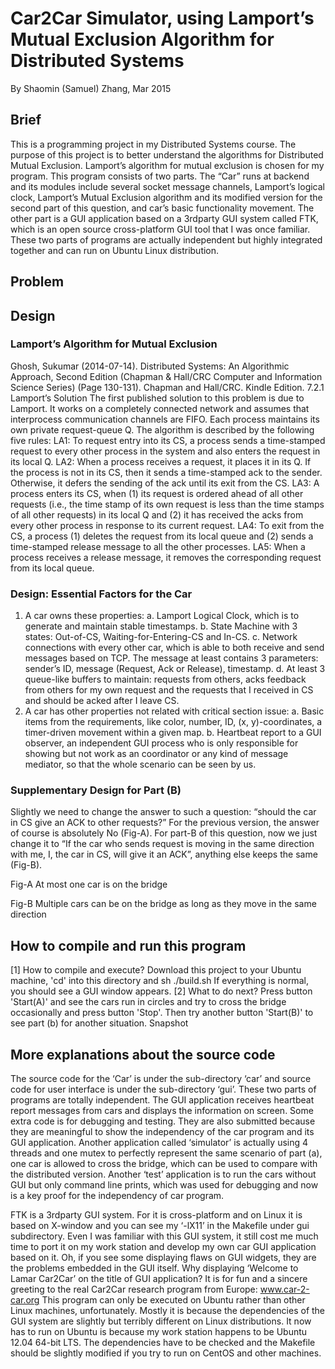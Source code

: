 # Car2Car Simulator, using Lamport’s Mutual Exclusion Algorithm for Distributed Systems
By Shaomin (Samuel) Zhang, Mar 2015

## Brief
This is a programming project in my Distributed Systems course. The purpose of this project is to better understand the algorithms for Distributed Mutual Exclusion. Lamport’s algorithm for mutual exclusion is chosen for my program. This program consists of two parts. The “Car” runs at backend and its modules include several socket message channels, Lamport’s logical clock, Lamport’s Mutual Exclusion algorithm and its modified version for the second part of this question, and car’s basic functionality movement. The other part is a GUI application based on a 3rdparty GUI system called FTK, which is an open source cross-platform GUI tool that I was once familiar. These two parts of programs are actually independent but highly integrated together and can run on Ubuntu Linux distribution. 

## Problem
 
## Design
### Lamport’s Algorithm for Mutual Exclusion

Ghosh, Sukumar (2014-07-14). Distributed Systems: An Algorithmic Approach, Second Edition (Chapman & Hall/CRC Computer and Information Science Series) (Page 130-131). Chapman and Hall/CRC. Kindle Edition.
7.2.1 Lamport’s Solution
	The first published solution to this problem is due to Lamport. It works on a completely connected network and assumes that interprocess communication channels are FIFO.
	Each process maintains its own private request-queue Q. The algorithm is described by the following five rules:
LA1: To request entry into its CS, a process sends a time-stamped request to every other process in the system and also enters the request in its local Q.
LA2: When a process receives a request, it places it in its Q. If the process is not in its CS, then it sends a time-stamped ack to the sender. Otherwise, it defers the sending of the ack until its exit from the CS.
LA3: A process enters its CS, when (1) its request is ordered ahead of all other requests (i.e., the time stamp of its own request is less than the time stamps of all other requests) 
in its local Q and (2) it has received the acks from every other process in response to its current request.
LA4: To exit from the CS, a process (1) deletes the request from its local queue and (2) sends a time-stamped release message to all the other processes.
LA5: When a process receives a release message, it removes the corresponding request from its local queue.


### Design: Essential Factors for the Car

1. A car owns these properties: 
a. Lamport Logical Clock, which is to generate and maintain stable timestamps.
b. State Machine with 3 states:  Out-of-CS, Waiting-for-Entering-CS and In-CS.
c. Network connections with every other car, which is able to both receive and send messages based on TCP. The message at least contains 3 parameters: sender’s ID, message (Request, Ack or Release), timestamp.
d. At least 3 queue-like buffers to maintain: requests from others, acks feedback from others for my own request and the requests that I received in CS and should be acked after I leave CS.
2. A car has other properties not related with critical section issue:
a. Basic items from the requirements, like color, number, ID, (x, y)-coordinates, a timer-driven movement within a given map.
b. Heartbeat report to a GUI observer, an independent GUI process who is only responsible for showing but not work as an coordinator or any kind of message mediator, so that the whole scenario can be seen by us. 











### Supplementary Design for Part (B)

Slightly we need to change the answer to such a question: “should the car in CS give an ACK to other requests?” For the previous version, the answer of course is absolutely No (Fig-A).  For part-B of this question, now we just change it to “If the car who sends request is moving in the same direction with me, I, the car in CS, will give it an ACK”, anything else keeps the same (Fig-B).
  
Fig-A At most one car is on the bridge

 
Fig-B Multiple cars can be on the bridge as long as they move in the same direction

## How to compile and run this program
[1] How to compile and execute? Download this project to your Ubuntu machine, 'cd' into this directory and sh ./build.sh If everything is normal, you should see a GUI window appears. 
[2] What to do next? Press button 'Start(A)' and see the cars run in circles and try to cross the bridge occasionally and press button 'Stop'. Then try another button 'Start(B)' to see part (b) for another situation.
Snapshot
 


## More explanations about the source code
The source code for the ‘Car’ is under the sub-directory ‘car’ and source code for user interface is under the sub-directory ‘gui’. These two parts of programs are totally independent. The GUI application receives heartbeat report messages from cars and displays the information on screen.
Some extra code is for debugging and testing. They are also submitted because they are meaningful to show the independency of the car program and its GUI application. Another application called ‘simulator’ is actually using 4 threads and one mutex to perfectly represent the same scenario of part (a), one car is allowed to cross the bridge, which can be used to compare with the distributed version. Another ‘test’ application is to run the cars without GUI but only command line prints, which was used for debugging and now is a key proof for the independency of car program.

FTK is a 3rdparty GUI system. For it is cross-platform and on Linux it is based on X-window and you can see my ‘-lX11’ in the Makefile under gui subdirectory. Even I was familiar with this GUI system, it still cost me much time to port it on my work station and develop my own car GUI application based on it. Oh, if you see some displaying flaws on GUI widgets, they are the problems embedded in the GUI itself.
Why displaying ‘Welcome to Lamar Car2Car’ on the title of GUI application? It is for fun and a sincere greeting to the real Car2Car research program from Europe: www.car-2-car.org
This program can only be executed on Ubuntu rather than other Linux machines, unfortunately. Mostly it is because the dependencies of the GUI system are slightly but terribly different on Linux distributions. It now has to run on Ubuntu is because my work station happens to be Ubuntu 12.04 64-bit LTS. The dependencies have to be checked and the Makefile should be slightly modified if you try to run on CentOS and other machines.

